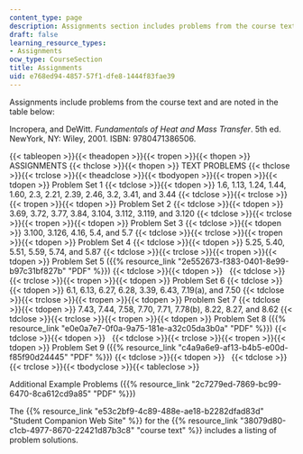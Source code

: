 ```yaml
---
content_type: page
description: Assignments section includes problems from the course text.
draft: false
learning_resource_types:
- Assignments
ocw_type: CourseSection
title: Assignments
uid: e768ed94-4857-57f1-dfe8-1444f83fae39
---
```

Assignments include problems from the course text and are noted in the table below:

Incropera, and DeWitt. *Fundamentals of Heat and Mass Transfer*. 5th ed. NewYork, NY: Wiley, 2001. ISBN: 9780471386506.

{{< tableopen >}}{{< theadopen >}}{{< tropen >}}{{< thopen >}}
ASSIGNMENTS
{{< thclose >}}{{< thopen >}}
TEXT PROBLEMS
{{< thclose >}}{{< trclose >}}{{< theadclose >}}{{< tbodyopen >}}{{< tropen >}}{{< tdopen >}}
Problem Set 1
{{< tdclose >}}{{< tdopen >}}
1.6, 1.13, 1.24, 1.44, 1.60, 2.3, 2.21, 2.39, 2.46, 3.2, 3.41, and 3.44
{{< tdclose >}}{{< trclose >}}{{< tropen >}}{{< tdopen >}}
Problem Set 2
{{< tdclose >}}{{< tdopen >}}
3.69, 3.72, 3.77, 3.84, 3.104, 3.112, 3.119, and 3.120
{{< tdclose >}}{{< trclose >}}{{< tropen >}}{{< tdopen >}}
Problem Set 3
{{< tdclose >}}{{< tdopen >}}
3.100, 3.126, 4.16, 5.4, and 5.7
{{< tdclose >}}{{< trclose >}}{{< tropen >}}{{< tdopen >}}
Problem Set 4
{{< tdclose >}}{{< tdopen >}}
5.25, 5.40, 5.51, 5.59, 5.74, and 5.87
{{< tdclose >}}{{< trclose >}}{{< tropen >}}{{< tdopen >}}
Problem Set 5 ({{% resource_link "2e552673-f383-0401-8e99-b97c31bf827b" "PDF" %}})
{{< tdclose >}}{{< tdopen >}}
 
{{< tdclose >}}{{< trclose >}}{{< tropen >}}{{< tdopen >}}
Problem Set 6
{{< tdclose >}}{{< tdopen >}}
6.1, 6.13, 6.27, 6.28, 3.39, 6.43, 7.19(a), and 7.50
{{< tdclose >}}{{< trclose >}}{{< tropen >}}{{< tdopen >}}
Problem Set 7
{{< tdclose >}}{{< tdopen >}}
7.43, 7.44, 7.58, 7.70, 7.71, 7.78(b), 8.22, 8.27, and 8.62
{{< tdclose >}}{{< trclose >}}{{< tropen >}}{{< tdopen >}}
Problem Set 8 ({{% resource_link "e0e0a7e7-0f0a-9a75-181e-a32c05da3b0a" "PDF" %}})
{{< tdclose >}}{{< tdopen >}}
 
{{< tdclose >}}{{< trclose >}}{{< tropen >}}{{< tdopen >}}
Problem Set 9 ({{% resource_link "c4a9a6e9-af13-b4b5-e00d-f85f90d24445" "PDF" %}})
{{< tdclose >}}{{< tdopen >}}
 
{{< tdclose >}}{{< trclose >}}{{< tbodyclose >}}{{< tableclose >}}

Additional Example Problems ({{% resource_link "2c7279ed-7869-bc99-6470-8ca612cd9a85" "PDF" %}})

The {{% resource_link "e53c2bf9-4c89-488e-ae18-b2282dfad83d" "Student Companion Web Site" %}} for the {{% resource_link "38079d80-c1cb-4977-8670-22421d87b3c8" "course text" %}} includes a listing of problem solutions.